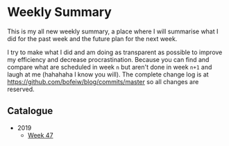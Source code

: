# Weekly Summary

This is my all new weekly summary, a place where I will summarise what I did for the past week and the future plan for the next week.

I try to make what I did and am doing as transparent as possible to improve my efficiency and decrease procrastination. Because you can find and compare what are scheduled in week `n` but aren't done in week `n+1` and laugh at me (hahahaha I know you will). The complete change log is at https://github.com/bofeiw/blog/commits/master so all changes are reserved. 

## Catalogue

- 2019
    - [Week 47](2019-week-47.md)